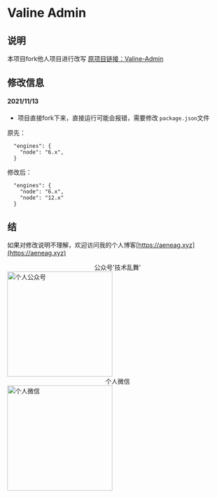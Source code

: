 # Valine Admin



## 说明
本项目fork他人项目进行改写 [原项目链接：Valine-Admin](https://github.com/zhaojun1998/Valine-Admin)

## 修改信息

#### 2021/11/13
* 项目直接fork下来，直接运行可能会报错，需要修改 `package.json`文件

原先：
```
  "engines": {
    "node": "6.x",
  }
```
修改后：
```
  "engines": {
    "node": "6.x",
    "node": "12.x"
  }
```
## 结

如果对修改说明不理解，欢迎访问我的个人博客[https://aeneag.xyz](https://aeneag.xyz)

<center>公众号'技术乱舞'</center>

<img style="height: 240px;width: 240px; " src="https://b3logfile.com/file/2021/11/qrcode_for_gh_6991d24e23e2_344-91ebc4df.jpg" alt="个人公众号">

<center>个人微信</center>

<img style="height: 240px;width: 240px; " src="https://b3logfile.com/file/2021/11/WechatIMG91-dc5e5be8.jpeg" alt="个人微信">
